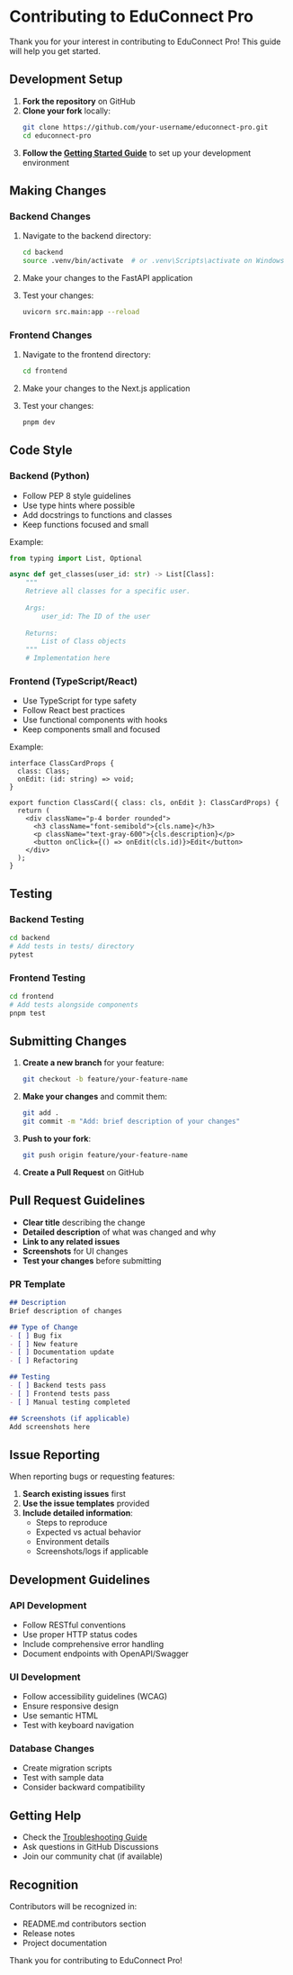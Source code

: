 # Contributing to EduConnect Pro

Thank you for your interest in contributing to EduConnect Pro! This guide will help you get started.

## Development Setup

1. **Fork the repository** on GitHub
2. **Clone your fork** locally:
   ```bash
   git clone https://github.com/your-username/educonnect-pro.git
   cd educonnect-pro
   ```
3. **Follow the [Getting Started Guide](./getting-started.md)** to set up your development environment

## Making Changes

### Backend Changes

1. Navigate to the backend directory:
   ```bash
   cd backend
   source .venv/bin/activate  # or .venv\Scripts\activate on Windows
   ```

2. Make your changes to the FastAPI application

3. Test your changes:
   ```bash
   uvicorn src.main:app --reload
   ```

### Frontend Changes

1. Navigate to the frontend directory:
   ```bash
   cd frontend
   ```

2. Make your changes to the Next.js application

3. Test your changes:
   ```bash
   pnpm dev
   ```

## Code Style

### Backend (Python)

- Follow PEP 8 style guidelines
- Use type hints where possible
- Add docstrings to functions and classes
- Keep functions focused and small

Example:
```python
from typing import List, Optional

async def get_classes(user_id: str) -> List[Class]:
    """
    Retrieve all classes for a specific user.
    
    Args:
        user_id: The ID of the user
        
    Returns:
        List of Class objects
    """
    # Implementation here
```

### Frontend (TypeScript/React)

- Use TypeScript for type safety
- Follow React best practices
- Use functional components with hooks
- Keep components small and focused

Example:
```tsx
interface ClassCardProps {
  class: Class;
  onEdit: (id: string) => void;
}

export function ClassCard({ class: cls, onEdit }: ClassCardProps) {
  return (
    <div className="p-4 border rounded">
      <h3 className="font-semibold">{cls.name}</h3>
      <p className="text-gray-600">{cls.description}</p>
      <button onClick={() => onEdit(cls.id)}>Edit</button>
    </div>
  );
}
```

## Testing

### Backend Testing

```bash
cd backend
# Add tests in tests/ directory
pytest
```

### Frontend Testing

```bash
cd frontend
# Add tests alongside components
pnpm test
```

## Submitting Changes

1. **Create a new branch** for your feature:
   ```bash
   git checkout -b feature/your-feature-name
   ```

2. **Make your changes** and commit them:
   ```bash
   git add .
   git commit -m "Add: brief description of your changes"
   ```

3. **Push to your fork**:
   ```bash
   git push origin feature/your-feature-name
   ```

4. **Create a Pull Request** on GitHub

## Pull Request Guidelines

- **Clear title** describing the change
- **Detailed description** of what was changed and why
- **Link to any related issues**
- **Screenshots** for UI changes
- **Test your changes** before submitting

### PR Template

```markdown
## Description
Brief description of changes

## Type of Change
- [ ] Bug fix
- [ ] New feature
- [ ] Documentation update
- [ ] Refactoring

## Testing
- [ ] Backend tests pass
- [ ] Frontend tests pass
- [ ] Manual testing completed

## Screenshots (if applicable)
Add screenshots here
```

## Issue Reporting

When reporting bugs or requesting features:

1. **Search existing issues** first
2. **Use the issue templates** provided
3. **Include detailed information**:
   - Steps to reproduce
   - Expected vs actual behavior
   - Environment details
   - Screenshots/logs if applicable

## Development Guidelines

### API Development

- Follow RESTful conventions
- Use proper HTTP status codes
- Include comprehensive error handling
- Document endpoints with OpenAPI/Swagger

### UI Development

- Follow accessibility guidelines (WCAG)
- Ensure responsive design
- Use semantic HTML
- Test with keyboard navigation

### Database Changes

- Create migration scripts
- Test with sample data
- Consider backward compatibility

## Getting Help

- Check the [Troubleshooting Guide](./troubleshooting.md)
- Ask questions in GitHub Discussions
- Join our community chat (if available)

## Recognition

Contributors will be recognized in:
- README.md contributors section
- Release notes
- Project documentation

Thank you for contributing to EduConnect Pro!
